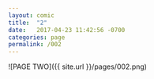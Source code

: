 ```yaml
---
layout: comic
title:  "2"
date:   2017-04-23 11:42:56 -0700
categories: page
permalink: /002
---
```

![PAGE TWO]({{ site.url }}/pages/002.png)
